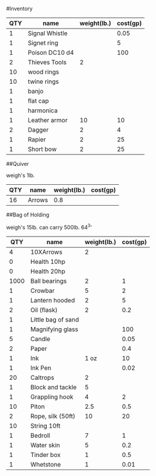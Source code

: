 #Inventory

| QTY | name            | weight(lb.) | cost(gp) |
| --- | --------------- | ----------- | -------- |
| 1   | Signal Whistle  |             | 0.05     |
| 1   | Signet ring     |             | 5        |
| 1   | Poison DC10 d4  |             | 100      |
| 2   | Thieves Tools   | 2           |          |
| 10  | wood rings      |             |          |
| 10  | twine rings     |             |          |
| 1   | banjo           |             |          |
| 1   | flat cap        |             |          |
| 1   | harmonica       |             |          |
| 1   | Leather armor   | 10          | 10       |
| 2   | Dagger          | 2           | 4        |
| 1   | Rapier          | 2           | 25       |
| 1   | Short bow       | 2           | 25       |

##Quiver

weigh's 1lb.

| QTY | name   | weight(lb.) | cost(gp) |
| --- | ------ | ----------- | -------- |
| 16  | Arrows | 0.8         |          |

##Bag of Holding

weigh's 15lb. can carry 500lb. $64^3$'

| QTY  | name               | weight(lb.) | cost(gp) |
| ---- | ------------------ | ----------- | -------- |
| 4    | 10XArrows          | 2           |          |
| 0    | Health 10hp        |             |          |
| 0    | Health 20hp        |             |          |
| 1000 | Ball bearings      | 2           | 1        |
| 1    | Crowbar            | 5           | 2        |
| 1    | Lantern hooded     | 2           | 5        |
| 2    | Oil (flask)        | 2           | 0.2      |
| 1    | Little bag of sand |             |          |
| 1    | Magnifying glass   |             | 100      |
| 5    | Candle             |             | 0.05     |
| 2    | Paper              |             | 0.4      |
| 1    | Ink                | 1 oz        | 10       |
| 1    | Ink Pen            |             | 0.02     |
| 20   | Caltrops           | 2           |          |
| 1    | Block and tackle   | 5           |          |
| 1    | Grappling hook     | 4           | 2        |
| 10   | Piton              | 2.5         | 0.5      |
| 2    | Rope, silk (50ft)  | 10          | 20       |
| 10   | String 10ft        |             |          |
| 1    | Bedroll            | 7           | 1        |
| 1    | Water skin         | 5           | 0.2      |
| 1    | Tinder box         | 1           | 0.5      |
| 1    | Whetstone          | 1           | 0.01     |
